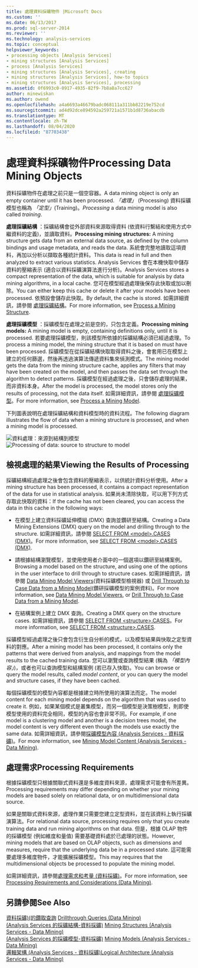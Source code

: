 ```yaml
---
title: 處理資料採礦物件 |Microsoft Docs
ms.custom: ''
ms.date: 06/13/2017
ms.prod: sql-server-2014
ms.reviewer: ''
ms.technology: analysis-services
ms.topic: conceptual
helpviewer_keywords:
- processing objects [Analysis Services]
- mining structures [Analysis Services]
- process [Analysis Services]
- mining structures [Analysis Services], creating
- mining structures [Analysis Services], how-to topics
- mining structures [Analysis Services], processing
ms.assetid: 0f6993c0-0917-4935-82f9-7b8a8a7cc627
author: minewiskan
ms.author: owend
ms.openlocfilehash: a4a6693a46679badc068111a311bb82219e752cd
ms.sourcegitcommit: ad4d92dce894592a259721a1571b1d8736abacdb
ms.translationtype: MT
ms.contentlocale: zh-TW
ms.lasthandoff: 08/04/2020
ms.locfileid: "87703438"
---
```

# <a name="processing-data-mining-objects"></a><span data-ttu-id="29c6b-102">處理資料採礦物件</span><span class="sxs-lookup"><span data-stu-id="29c6b-102">Processing Data Mining Objects</span></span>
  <span data-ttu-id="29c6b-103">資料採礦物件在處理之前只是一個空容器。</span><span class="sxs-lookup"><span data-stu-id="29c6b-103">A data mining object is only an empty container until it has been processed.</span></span> <span data-ttu-id="29c6b-104">*「處理」* (Processing) 資料採礦模型也稱為 *「定型」*(Training)。</span><span class="sxs-lookup"><span data-stu-id="29c6b-104">*Processing* a data mining model is also called *training*.</span></span>  
  
 <span data-ttu-id="29c6b-105">**處理採礦結構** ：採礦結構會從外部資料來源取得資料 (依資料行繫結和使用方式中繼資料的定義)，並讀取資料。</span><span class="sxs-lookup"><span data-stu-id="29c6b-105">**Processing mining structures:** A mining structure gets data from an external data source, as defined by the column bindings and usage metadata, and reads the data.</span></span> <span data-ttu-id="29c6b-106">系統會完整地讀取這項資料，再加以分析以擷取各種統計資料。</span><span class="sxs-lookup"><span data-stu-id="29c6b-106">This data is read in full and then analyzed to extract various statistics.</span></span> <span data-ttu-id="29c6b-107">Analysis Services 會在本機快取中儲存資料的壓縮表示 (適合以資料採礦演算法進行分析)。</span><span class="sxs-lookup"><span data-stu-id="29c6b-107">Analysis Services stores a compact representation of the data, which is suitable for analysis by data mining algorithms, in a local cache.</span></span> <span data-ttu-id="29c6b-108">您可在模型經過處理後保存此快取或加以刪除。</span><span class="sxs-lookup"><span data-stu-id="29c6b-108">You can either keep this cache or delete it after your models have been processed.</span></span> <span data-ttu-id="29c6b-109">依預設會儲存此快取。</span><span class="sxs-lookup"><span data-stu-id="29c6b-109">By default, the cache is stored.</span></span> <span data-ttu-id="29c6b-110">如需詳細資訊，請參閱 [處理採礦結構](process-a-mining-structure.md)。</span><span class="sxs-lookup"><span data-stu-id="29c6b-110">For more information, see [Process a Mining Structure](process-a-mining-structure.md).</span></span>  
  
 <span data-ttu-id="29c6b-111">**處理採礦模型** ：採礦模型在處理之前是空的，只包含定義。</span><span class="sxs-lookup"><span data-stu-id="29c6b-111">**Processing mining models:** A mining model is empty, containing definitions only, until it is processed.</span></span> <span data-ttu-id="29c6b-112">若要處理採礦模型，則該模型所依據的採礦結構必須已經過處理。</span><span class="sxs-lookup"><span data-stu-id="29c6b-112">To process a mining model, the mining structure that it is based on must have been processed.</span></span> <span data-ttu-id="29c6b-113">採礦模型在從採礦結構快取取得資料之後，會套用已在模型上建立的任何篩選，然後再透過演算法傳遞資料集來偵測模式。</span><span class="sxs-lookup"><span data-stu-id="29c6b-113">The mining model gets the data from the mining structure cache, applies any filters that may have been created on the model, and then passes the data set through the algorithm to detect patterns.</span></span> <span data-ttu-id="29c6b-114">採礦模型在經過處理之後，只會儲存處理的結果，而非資料本身。</span><span class="sxs-lookup"><span data-stu-id="29c6b-114">After the model is processed, the model stores only the results of processing, not the data itself.</span></span> <span data-ttu-id="29c6b-115">如需詳細資訊，請參閱 [處理採礦模型](process-a-mining-model.md)。</span><span class="sxs-lookup"><span data-stu-id="29c6b-115">For more information, see [Process a Mining Model](process-a-mining-model.md).</span></span>  
  
 <span data-ttu-id="29c6b-116">下列圖表說明在處理採礦結構和資料模型時的資料流程。</span><span class="sxs-lookup"><span data-stu-id="29c6b-116">The following diagram illustrates the flow of data when a mining structure is processed, and when a mining model is processed.</span></span>  
  
 <span data-ttu-id="29c6b-117">![資料處理：來源到結構到模型](../media/dmcon-modelarch.gif "資料處理：來源到結構到模型")</span><span class="sxs-lookup"><span data-stu-id="29c6b-117">![Processing of data: source to structure to model](../media/dmcon-modelarch.gif "Processing of data: source to structure to model")</span></span>  
  
## <a name="viewing-the-results-of-processing"></a><span data-ttu-id="29c6b-118">檢視處理的結果</span><span class="sxs-lookup"><span data-stu-id="29c6b-118">Viewing the Results of Processing</span></span>  
 <span data-ttu-id="29c6b-119">採礦結構經過處理之後會包含資料的壓縮表示，以供統計資料分析使用。</span><span class="sxs-lookup"><span data-stu-id="29c6b-119">After a mining structure has been processed, it contains a compact representation of the data for use in statistical analysis.</span></span> <span data-ttu-id="29c6b-120">如果尚未清除快取，可以用下列方式存取此快取的資料：</span><span class="sxs-lookup"><span data-stu-id="29c6b-120">If the cache has not been cleared, you can access the data in this cache in the following ways:</span></span>  
  
-   <span data-ttu-id="29c6b-121">在模型上建立資料採礦延伸模組 (DMX) 查詢並鑽研至結構。</span><span class="sxs-lookup"><span data-stu-id="29c6b-121">Creating a Data Mining Extensions (DMX) query on the model and drilling through to the structure.</span></span> <span data-ttu-id="29c6b-122">如需詳細資訊，請參閱 [SELECT FROM &#60;model&#62;.CASES &#40;DMX&#41;](/sql/dmx/select-from-model-content-dmx)。</span><span class="sxs-lookup"><span data-stu-id="29c6b-122">For more information, see [SELECT FROM &#60;model&#62;.CASES &#40;DMX&#41;](/sql/dmx/select-from-model-content-dmx).</span></span>  
  
-   <span data-ttu-id="29c6b-123">請根據結構瀏覽模型，並使用使用者介面中的一個選項以鑽研至結構案例。</span><span class="sxs-lookup"><span data-stu-id="29c6b-123">Browsing a model based on the structure, and using one of the options in the user interface to drill through to structure cases.</span></span> <span data-ttu-id="29c6b-124">如需詳細資訊，請參閱 [Data Mining Model Viewers](data-mining-model-viewers.md)(資料採礦模型檢視器) 或 [Drill Through to Case Data from a Mining Model](drill-through-to-case-data-from-a-mining-model.md)(鑽研採礦模型的案例資料)。</span><span class="sxs-lookup"><span data-stu-id="29c6b-124">For more information, see [Data Mining Model Viewers](data-mining-model-viewers.md), or [Drill Through to Case Data from a Mining Model](drill-through-to-case-data-from-a-mining-model.md).</span></span>  
  
-   <span data-ttu-id="29c6b-125">在結構案例上建立 DMX 查詢。</span><span class="sxs-lookup"><span data-stu-id="29c6b-125">Creating a DMX query on the structure cases.</span></span> <span data-ttu-id="29c6b-126">如需詳細資訊，請參閱 [SELECT FROM &#60;structure&#62;.CASES](/sql/dmx/select-from-structure-cases)。</span><span class="sxs-lookup"><span data-stu-id="29c6b-126">For more information, see [SELECT FROM &#60;structure&#62;.CASES](/sql/dmx/select-from-structure-cases).</span></span>  
  
 <span data-ttu-id="29c6b-127">採礦模型經過處理之後只會包含衍生自分析的模式，以及模型結果與快取之定型資料的對應。</span><span class="sxs-lookup"><span data-stu-id="29c6b-127">After a mining model has been processed, it contains only the patterns that were derived from analysis, and mappings from the model results to the cached training data.</span></span> <span data-ttu-id="29c6b-128">您可以瀏覽或查詢模型結果 (稱為 *「模型內容」*)，或者也可以查詢模型和結構案例 (若已存入快取)。</span><span class="sxs-lookup"><span data-stu-id="29c6b-128">You can browse or query the model results, called *model content*, or you can query the model and structure cases, if they have been cached.</span></span>  
  
 <span data-ttu-id="29c6b-129">每個採礦模型的模型內容都是根據建立時所使用的演算法而定。</span><span class="sxs-lookup"><span data-stu-id="29c6b-129">The model content for each mining model depends on the algorithm that was used to create it.</span></span> <span data-ttu-id="29c6b-130">例如，如果某個模式是叢集模型，而另一個模型是決策樹模型，則即使模型使用的資料完全相同，模型的內容也會非常不同。</span><span class="sxs-lookup"><span data-stu-id="29c6b-130">For example, if one model is a clustering model and another is a decision trees model, the model content is very different even though the models use exactly the same data.</span></span> <span data-ttu-id="29c6b-131">如需詳細資訊，請參閱[採礦模型內容 &#40;Analysis Services - 資料採礦&#41;](mining-model-content-analysis-services-data-mining.md)。</span><span class="sxs-lookup"><span data-stu-id="29c6b-131">For more information, see [Mining Model Content &#40;Analysis Services - Data Mining&#41;](mining-model-content-analysis-services-data-mining.md).</span></span>  
  
## <a name="processing-requirements"></a><span data-ttu-id="29c6b-132">處理需求</span><span class="sxs-lookup"><span data-stu-id="29c6b-132">Processing Requirements</span></span>  
 <span data-ttu-id="29c6b-133">根據採礦模型只根據關聯式資料還是多維度資料來源，處理需求可能會有所差異。</span><span class="sxs-lookup"><span data-stu-id="29c6b-133">Processing requirements may differ depending on whether your mining models are based solely on relational data, or on multidimensional data source.</span></span>  
  
 <span data-ttu-id="29c6b-134">如果是關聯式資料來源，處理作業只需要您建立定型資料，並在該資料上執行採礦演算法。</span><span class="sxs-lookup"><span data-stu-id="29c6b-134">For relational data source, processing requires only that you create training data and run mining algorithms on that data.</span></span> <span data-ttu-id="29c6b-135">但是，根據 OLAP 物件的採礦模型 (例如維度和量值) 需要基礎資料處於已處理的狀態。</span><span class="sxs-lookup"><span data-stu-id="29c6b-135">However, mining models that are based on OLAP objects, such as dimensions and measures, require that the underlying data be in a processed state.</span></span> <span data-ttu-id="29c6b-136">這可能需要處理多維度物件，才能擴展採礦模型。</span><span class="sxs-lookup"><span data-stu-id="29c6b-136">This may requires that the multidimensional objects be processed to populate the mining model.</span></span>  
  
 <span data-ttu-id="29c6b-137">如需詳細資訊，請參閱[處理需求和考量 &#40;資料採礦&#41;](processing-requirements-and-considerations-data-mining.md)。</span><span class="sxs-lookup"><span data-stu-id="29c6b-137">For more information, see [Processing Requirements and Considerations &#40;Data Mining&#41;](processing-requirements-and-considerations-data-mining.md).</span></span>  
  
## <a name="see-also"></a><span data-ttu-id="29c6b-138">另請參閱</span><span class="sxs-lookup"><span data-stu-id="29c6b-138">See Also</span></span>  
 <span data-ttu-id="29c6b-139">[資料採礦&#41;&#40;的鑽取查詢](drillthrough-queries-data-mining.md) </span><span class="sxs-lookup"><span data-stu-id="29c6b-139">[Drillthrough Queries &#40;Data Mining&#41;](drillthrough-queries-data-mining.md) </span></span>  
 <span data-ttu-id="29c6b-140">[&#40;Analysis Services 的採礦結構-資料採礦&#41;](mining-structures-analysis-services-data-mining.md) </span><span class="sxs-lookup"><span data-stu-id="29c6b-140">[Mining Structures &#40;Analysis Services - Data Mining&#41;](mining-structures-analysis-services-data-mining.md) </span></span>  
 <span data-ttu-id="29c6b-141">[&#40;Analysis Services 的採礦模型-資料採礦&#41;](mining-models-analysis-services-data-mining.md) </span><span class="sxs-lookup"><span data-stu-id="29c6b-141">[Mining Models &#40;Analysis Services - Data Mining&#41;](mining-models-analysis-services-data-mining.md) </span></span>  
 [<span data-ttu-id="29c6b-142">邏輯架構 &#40;Analysis Services - 資料採礦&#41;</span><span class="sxs-lookup"><span data-stu-id="29c6b-142">Logical Architecture &#40;Analysis Services - Data Mining&#41;</span></span>](logical-architecture-analysis-services-data-mining.md)  
  
  
